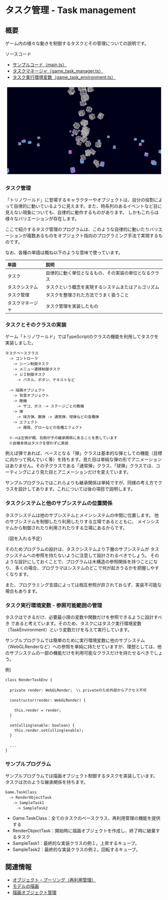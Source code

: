 # タスク管理 - Task management

## 概要
ゲーム内の様々な動きを制御するタスクとその管理についての説明です。  

ソースコード
- [サンプルコード（main.ts）](./main.ts)
- [タスクマネージャ（game_task_manager.ts）](../tips_core/game_task_manager.ts)
- [タスク実行環境変数（game_task_environment.ts）](../tips_core/game_task_environment.ts)

![test](task_management_fig001.png)


### タスク管理
「トリノワールド」に登場するキャラクターやオブジェクトは、自分の役割によって自律的に動いているように見えます。また、時系列のあるイベントなど目に見えない現象についても、自律的に動作するものがあります。
しかもこれらは様々なバリエーションが存在します。

ここで紹介するタスク管理のプログラムは、このような自律的に動いたりバリエーションが複数あるものをオブジェクト指向のプログラミング手法で実現するものです。

なお、各種の単語は概ね以下のような意味で使っています。

|単語|説明|
|:-|:-|
|タスク|自律的に動く単位となるもの、その実装の単位となるクラス|
|タスクシステム|タスクという概念を実現するシステムまたはアルゴリズム|
|タスク管理|タスクを整理された方法でうまく扱うこと|
|タスクマネージャ|タスク管理を実装したもの|


### タスクとそのクラスの実装
ゲーム「トリノワールド」ではTypeScriptのクラスの機能を利用してタスクを実装しました。

```
タスクベースクラス
　-> コントローラ
　　-> シーン制御タスク
　　-> メニュー遷移制御タスク
　　-> ＵＩ制御タスク
　　　-> パネル、ボタン、テキストなど

　-> 描画オブジェクト
　　-> 背景オブジェクト
　　-> 敵機
　　　-> ザコ、ボス -> ステージごとの敵機
　　-> 弾
　　　-> 味方弾、敵弾 -> 通常弾、球弾などの各種弾
　　-> エフェクト
　　　-> 爆発、グローなどの各種エフェクト

　※->は左側が親、右側が子の継承関係にあることを表しています
　※自機本体はタスクを使わずに実装
```

例えば弾であれば、ベースとなる「弾」クラスは基本的な弾としての機能（目標に向かって飛んでいく等）を持ちます。見た目は単純な弾の形でアニメーションはありません。その子クラスである「通常弾」クラス、「球弾」クラスでは、コーティングにより見た目とアニメーションだけを変えています。

サンプルプログラムではこれらよりも継承関係は単純ですが、同様の考え方でクラスを設計してあります。これについては後の項目で説明します。

### タスクシステムと他のサブシステムの位置関係
タスクシステムは他のサブシステムとメインシステムの中間に位置します。
他のサブシステムを制御したり利用したりする立場であるとともに、
メインシステムから制御されたり利用されたりする立場にあるからです。

（図を入れる予定）

そのためプログラムの設計は、タスクシステムより下層のサブシステムが
タスクシステムへの参照を持たないように注意して設計されるべきでしょう。
そのような設計にしておくことで、プログラムは木構造の参照関係を持つことになり、
多くの場合、プログラマはシステムのどこで何が起きうるかを把握しやすくなります。

また、プログラミング言語によっては相互参照が許されておらず、実装不可能な場合もあります。


### タスク実行環境変数 - 参照可能範囲の管理
タスクはできるだけ、必要最小限の変数や関数だけを参照できるように設計すべき
であると考えています。そのため、タスクにはタスク実行環境変数（TaskEnvironment）という変数だけを与えて実行しています。

サンプルプログラムでは簡単のために実行環境変数に他のサブシステム（WebGLRenderなど）への参照を単純に持たせていますが、理想としては、他のサブシステムの一部の機能だけを利用可能なクラスだけを持たせるべきでしょう。

例）
```
class RenderTaskEnv {

  private render: WebGLRender;　\\ privateのため外部からアクセス不可
	
  constructor(render: WebGLRender) {

    this.render = render;
  }

  setCulling(enable: boolean) {
    this.render.setCulling(enable);
  }

  ...
}
```


### サンプルプログラム

サンプルプログラムでは描画オブジェクト制御するタスクを実装しています。
タスクは次のような継承関係を持ちます。

```
Game.TaskClass
　-> RenderObjectTask
　　-> SampleTask1
　　　-> SampleTask2
```

- Game.TaskClass：全てのタスクのベースクラス、再利用管理の機能を提供する
- RenderObjectTask：開始時に描画オブジェクトを作成し、終了時に破棄するタスク
- SampleTask1：最終的な実装クラスの例１。上昇するキューブ。
- SampleTask2：最終的な実装クラスの例２。回転するキューブ。


## 関連情報
- [オブジェクト・プーリング（再利用管理）](../object_pooling/)
- [モデルの描画](../basic_model_drawing/)
- [描画オブジェクト管理](../render_object_management/)

